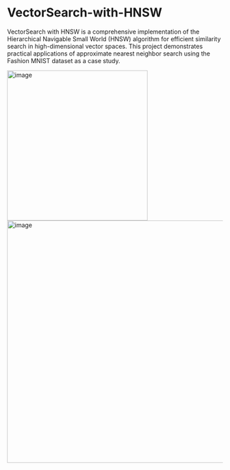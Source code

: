 # VectorSearch-with-HNSW
VectorSearch with HNSW is a comprehensive implementation of the Hierarchical Navigable Small World (HNSW) algorithm for efficient similarity search in high-dimensional vector spaces. This project demonstrates practical applications of approximate nearest neighbor search using the Fashion MNIST dataset as a case study.

<img width="328" height="350" alt="image" src="https://github.com/user-attachments/assets/328f5c82-5a51-469d-a423-3a78723f27a9" />



<img width="1189" height="565" alt="image" src="https://github.com/user-attachments/assets/7a85617d-66f5-4a1d-9ea0-711a6535e5c1" />

